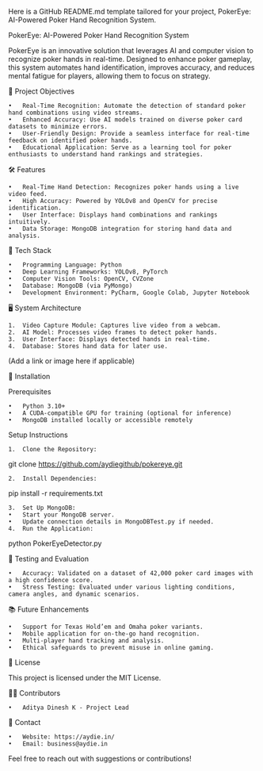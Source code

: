 Here is a GitHub README.md template tailored for your project, PokerEye: AI-Powered Poker Hand Recognition System.

PokerEye: AI-Powered Poker Hand Recognition System

PokerEye is an innovative solution that leverages AI and computer vision to recognize poker hands in real-time. Designed to enhance poker gameplay, this system automates hand identification, improves accuracy, and reduces mental fatigue for players, allowing them to focus on strategy.

🎯 Project Objectives

	•	Real-Time Recognition: Automate the detection of standard poker hand combinations using video streams.
	•	Enhanced Accuracy: Use AI models trained on diverse poker card datasets to minimize errors.
	•	User-Friendly Design: Provide a seamless interface for real-time feedback on identified poker hands.
	•	Educational Application: Serve as a learning tool for poker enthusiasts to understand hand rankings and strategies.

🛠️ Features

	•	Real-Time Hand Detection: Recognizes poker hands using a live video feed.
	•	High Accuracy: Powered by YOLOv8 and OpenCV for precise identification.
	•	User Interface: Displays hand combinations and rankings intuitively.
	•	Data Storage: MongoDB integration for storing hand data and analysis.

🧰 Tech Stack

	•	Programming Language: Python
	•	Deep Learning Frameworks: YOLOv8, PyTorch
	•	Computer Vision Tools: OpenCV, CVZone
	•	Database: MongoDB (via PyMongo)
	•	Development Environment: PyCharm, Google Colab, Jupyter Notebook

🖥️ System Architecture

	1.	Video Capture Module: Captures live video from a webcam.
	2.	AI Model: Processes video frames to detect poker hands.
	3.	User Interface: Displays detected hands in real-time.
	4.	Database: Stores hand data for later use.

 (Add a link or image here if applicable)

🚀 Installation

Prerequisites

	•	Python 3.10+
	•	A CUDA-compatible GPU for training (optional for inference)
	•	MongoDB installed locally or accessible remotely

Setup Instructions

	1.	Clone the Repository:

git clone https://github.com/aydiegithub/pokereye.git


	2.	Install Dependencies:

pip install -r requirements.txt


	3.	Set Up MongoDB:
	•	Start your MongoDB server.
	•	Update connection details in MongoDBTest.py if needed.
	4.	Run the Application:

python PokerEyeDetector.py

🧪 Testing and Evaluation

	•	Accuracy: Validated on a dataset of 42,000 poker card images with a high confidence score.
	•	Stress Testing: Evaluated under various lighting conditions, camera angles, and dynamic scenarios.

📚 Future Enhancements

	•	Support for Texas Hold’em and Omaha poker variants.
	•	Mobile application for on-the-go hand recognition.
	•	Multi-player hand tracking and analysis.
	•	Ethical safeguards to prevent misuse in online gaming.

📜 License

This project is licensed under the MIT License.

👨‍💻 Contributors

	•	Aditya Dinesh K - Project Lead

📧 Contact

	•	Website: https://aydie.in/
	•	Email: business@aydie.in

Feel free to reach out with suggestions or contributions!
